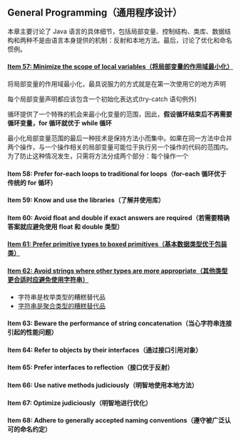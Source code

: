 ## General Programming（通用程序设计）  

本章主要讨论了 Java 语言的具体细节，包括局部变量、控制结构、类库、数据结构和两种不是由语言本身提供的机制：反射和本地方法。最后，讨论了优化和命名惯例。


#### [Item 57: Minimize the scope of local variables（将局部变量的作用域最小化）](ScopeOfLocalVar.java)   

将局部变量的作用域最小化，最具说服力的方式就是在第一次使用它的地方声明   

每个局部变量声明都应该包含一个初始化表达式(try-catch 语句例外)    

循环提供了一个特殊的机会来最小化变量的范围，因此，**假设循环结束后不再需要循环变量，for 循环就优于 while 循环**   

最小化局部变量范围的最后一种技术是保持方法小而集中。如果在同一方法中合并两个操作，与一个操作相关的局部变量可能位于执行另一个操作的代码的范围内。为了防止这种情况发生，只需将方法分成两个部分：每个操作一个



#### Item 58: Prefer for-each loops to traditional for loops（for-each 循环优于传统的 for 循环）

#### Item 59: Know and use the libraries（了解并使用库）

#### Item 60: Avoid float and double if exact answers are required（若需要精确答案就应避免使用 float 和 double 类型）

#### [Item 61: Prefer primitive types to boxed primitives（基本数据类型优于包装类）](boxing)

#### [Item 62: Avoid strings where other types are more appropriate（其他类型更合适时应避免使用字符串）](strings)   
- 字符串是枚举类型的糟糕替代品  
- [字符串是聚合类型的糟糕替代品](strings/AggregateType.java) 


#### Item 63: Beware the performance of string concatenation（当心字符串连接引起的性能问题）

#### Item 64: Refer to objects by their interfaces（通过接口引用对象）

#### Item 65: Prefer interfaces to reflection（接口优于反射）

#### Item 66: Use native methods judiciously（明智地使用本地方法）

#### Item 67: Optimize judiciously（明智地进行优化）

#### Item 68: Adhere to generally accepted naming conventions（遵守被广泛认可的命名约定）